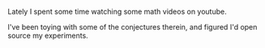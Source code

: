 Lately I spent some time watching some math videos on youtube.

I've been toying with some of the conjectures therein, and figured I'd open source my experiments.
